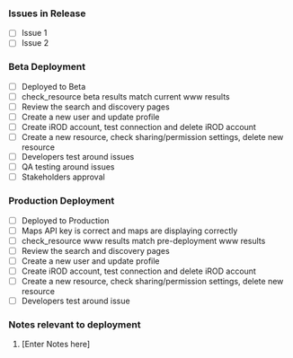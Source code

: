 <!--
Add the issues included in the release and update this document as release tasks are completed.
-->

### Issues in Release
- [ ] Issue 1
- [ ] Issue 2

<!-- Update the checklist as items are completed -->
### Beta Deployment
- [ ] Deployed to Beta
- [ ] check_resource beta results match current www results
- [ ] Review the search and discovery pages
- [ ] Create a new user and update profile
- [ ] Create iROD account, test connection and delete iROD account
- [ ] Create a new resource, check sharing/permission settings, delete new resource
- [ ] Developers test around issues
- [ ] QA testing around issues
- [ ] Stakeholders approval

<!-- Update the checklist as items are completed -->
### Production Deployment
- [ ] Deployed to Production
- [ ] Maps API key is correct and maps are displaying correctly
- [ ] check_resource www results match pre-deployment www results
- [ ] Review the search and discovery pages
- [ ] Create a new user and update profile
- [ ] Create iROD account, test connection and delete iROD account
- [ ] Create a new resource, check sharing/permission settings, delete new resource
- [ ] Developers test around issue

### Notes relevant to deployment
1. [Enter Notes here]
